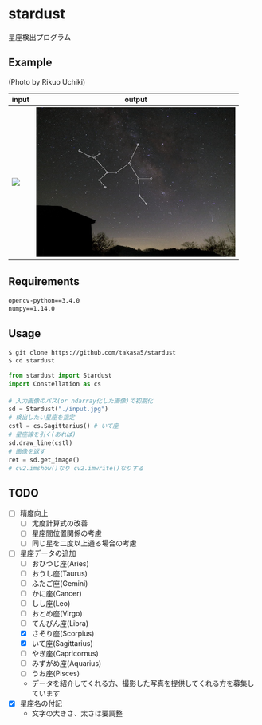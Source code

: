 # stardust
星座検出プログラム  

## Example
(Photo by Rikuo Uchiki)  

|input|output|
|---|---|
|<img src="./example_input.JPG" width=400px>|<img src="./example_output.JPG" width=400px>| 
 

## Requirements
```
opencv-python==3.4.0
numpy==1.14.0
```  

## Usage
```
$ git clone https://github.com/takasa5/stardust
$ cd stardust
```
```python
from stardust import Stardust
import Constellation as cs

# 入力画像のパス(or ndarray化した画像)で初期化
sd = Stardust("./input.jpg")
# 検出したい星座を指定
cstl = cs.Sagittarius() # いて座
# 星座線を引く(あれば)
sd.draw_line(cstl)
# 画像を返す
ret = sd.get_image()
# cv2.imshow()なり cv2.imwrite()なりする
```

## TODO
- [ ] 精度向上
    - [ ] 尤度計算式の改善
    - [ ] 星座間位置関係の考慮
    - [ ] 同じ星を二度以上通る場合の考慮
- [ ] 星座データの追加
    - [ ] おひつじ座(Aries)
    - [ ] おうし座(Taurus)
    - [ ] ふたご座(Gemini)
    - [ ] かに座(Cancer)
    - [ ] しし座(Leo)
    - [ ] おとめ座(Virgo)
    - [ ] てんびん座(Libra)
    - [x] さそり座(Scorpius)
    - [x] いて座(Sagittarius)
    - [ ] やぎ座(Capricornus)
    - [ ] みずがめ座(Aquarius)
    - [ ] うお座(Pisces)
    - データを紹介してくれる方、撮影した写真を提供してくれる方を募集しています
- [x] 星座名の付記
    - 文字の大きさ、太さは要調整

